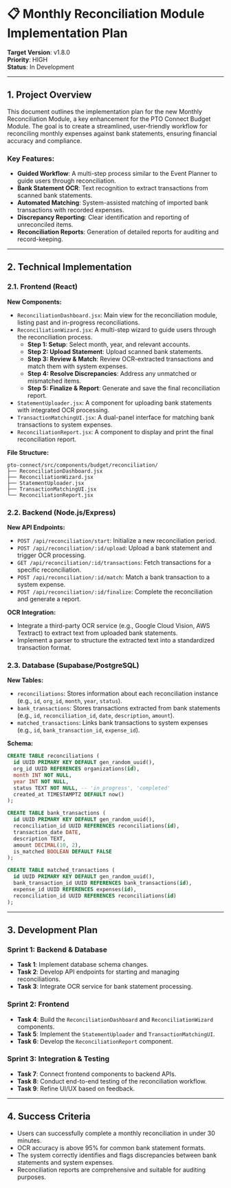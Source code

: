 # 📋 Monthly Reconciliation Module Implementation Plan

**Target Version**: v1.8.0  
**Priority**: HIGH  
**Status**: In Development

---

## 1. Project Overview

This document outlines the implementation plan for the new Monthly Reconciliation Module, a key enhancement for the PTO Connect Budget Module. The goal is to create a streamlined, user-friendly workflow for reconciling monthly expenses against bank statements, ensuring financial accuracy and compliance.

### Key Features:
- **Guided Workflow**: A multi-step process similar to the Event Planner to guide users through reconciliation.
- **Bank Statement OCR**: Text recognition to extract transactions from scanned bank statements.
- **Automated Matching**: System-assisted matching of imported bank transactions with recorded expenses.
- **Discrepancy Reporting**: Clear identification and reporting of unreconciled items.
- **Reconciliation Reports**: Generation of detailed reports for auditing and record-keeping.

---

## 2. Technical Implementation

### 2.1. Frontend (React)

**New Components:**
- `ReconciliationDashboard.jsx`: Main view for the reconciliation module, listing past and in-progress reconciliations.
- `ReconciliationWizard.jsx`: A multi-step wizard to guide users through the reconciliation process.
  - **Step 1: Setup**: Select month, year, and relevant accounts.
  - **Step 2: Upload Statement**: Upload scanned bank statements.
  - **Step 3: Review & Match**: Review OCR-extracted transactions and match them with system expenses.
  - **Step 4: Resolve Discrepancies**: Address any unmatched or mismatched items.
  - **Step 5: Finalize & Report**: Generate and save the final reconciliation report.
- `StatementUploader.jsx`: A component for uploading bank statements with integrated OCR processing.
- `TransactionMatchingUI.jsx`: A dual-panel interface for matching bank transactions to system expenses.
- `ReconciliationReport.jsx`: A component to display and print the final reconciliation report.

**File Structure:**
```
pto-connect/src/components/budget/reconciliation/
├── ReconciliationDashboard.jsx
├── ReconciliationWizard.jsx
├── StatementUploader.jsx
├── TransactionMatchingUI.jsx
└── ReconciliationReport.jsx
```

### 2.2. Backend (Node.js/Express)

**New API Endpoints:**
- `POST /api/reconciliation/start`: Initialize a new reconciliation period.
- `POST /api/reconciliation/:id/upload`: Upload a bank statement and trigger OCR processing.
- `GET /api/reconciliation/:id/transactions`: Fetch transactions for a specific reconciliation.
- `POST /api/reconciliation/:id/match`: Match a bank transaction to a system expense.
- `POST /api/reconciliation/:id/finalize`: Complete the reconciliation and generate a report.

**OCR Integration:**
- Integrate a third-party OCR service (e.g., Google Cloud Vision, AWS Textract) to extract text from uploaded bank statements.
- Implement a parser to structure the extracted text into a standardized transaction format.

### 2.3. Database (Supabase/PostgreSQL)

**New Tables:**
- `reconciliations`: Stores information about each reconciliation instance (e.g., `id`, `org_id`, `month`, `year`, `status`).
- `bank_transactions`: Stores transactions extracted from bank statements (e.g., `id`, `reconciliation_id`, `date`, `description`, `amount`).
- `matched_transactions`: Links bank transactions to system expenses (e.g., `id`, `bank_transaction_id`, `expense_id`).

**Schema:**
```sql
CREATE TABLE reconciliations (
  id UUID PRIMARY KEY DEFAULT gen_random_uuid(),
  org_id UUID REFERENCES organizations(id),
  month INT NOT NULL,
  year INT NOT NULL,
  status TEXT NOT NULL, -- 'in_progress', 'completed'
  created_at TIMESTAMPTZ DEFAULT now()
);

CREATE TABLE bank_transactions (
  id UUID PRIMARY KEY DEFAULT gen_random_uuid(),
  reconciliation_id UUID REFERENCES reconciliations(id),
  transaction_date DATE,
  description TEXT,
  amount DECIMAL(10, 2),
  is_matched BOOLEAN DEFAULT FALSE
);

CREATE TABLE matched_transactions (
  id UUID PRIMARY KEY DEFAULT gen_random_uuid(),
  bank_transaction_id UUID REFERENCES bank_transactions(id),
  expense_id UUID REFERENCES expenses(id),
  reconciliation_id UUID REFERENCES reconciliations(id)
);
```

---

## 3. Development Plan

### Sprint 1: Backend & Database
- **Task 1**: Implement database schema changes.
- **Task 2**: Develop API endpoints for starting and managing reconciliations.
- **Task 3**: Integrate OCR service for bank statement processing.

### Sprint 2: Frontend
- **Task 4**: Build the `ReconciliationDashboard` and `ReconciliationWizard` components.
- **Task 5**: Implement the `StatementUploader` and `TransactionMatchingUI`.
- **Task 6**: Develop the `ReconciliationReport` component.

### Sprint 3: Integration & Testing
- **Task 7**: Connect frontend components to backend APIs.
- **Task 8**: Conduct end-to-end testing of the reconciliation workflow.
- **Task 9**: Refine UI/UX based on feedback.

---

## 4. Success Criteria

- Users can successfully complete a monthly reconciliation in under 30 minutes.
- OCR accuracy is above 95% for common bank statement formats.
- The system correctly identifies and flags discrepancies between bank statements and system expenses.
- Reconciliation reports are comprehensive and suitable for auditing purposes.

